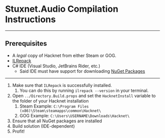 # Stuxnet.Audio Compilation Instructions
---

## Prerequisites
* A *legal* copy of Hacknet from either Steam or GOG.
* [ILRepack](https://github.com/gluck/il-repack#dotnet-tool-installation)
* C# IDE (Visual Studio, JetBrains Rider, etc.)
    * Said IDE must have support for downloading [NuGet Packages](https://www.nuget.org/)

---

1. Make sure that `ILRepack` is successfully installed.
    1. You can do this by running `ilrepack --version` in your terminal.
2. Open `../Directory.Build.props` and set the `HacknetInstall` variable to the folder of your Hacknet installation
    1. Steam Example: `C:\Program Files (x86)\Steam\steamapps\common\Hacknet\`
    2. GOG Example: `C:\Users\USERNAME\Downloads\Hacknet\`
3. Ensure that all NuGet packages are installed
4. Build solution (IDE-dependent)
5. Profit!